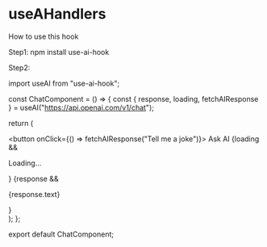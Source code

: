 # useAHandlers

How to use this hook

Step1: 
npm install use-ai-hook

Step2:

import useAI from "use-ai-hook";

const ChatComponent = () => {
  const { response, loading, fetchAIResponse } = useAI("https://api.openai.com/v1/chat");

  return (
    <div>
      <button onClick={() => fetchAIResponse("Tell me a joke")}>
        Ask AI
      </button>
      {loading && <p>Loading...</p>}
      {response && <p>{response.text}</p>}
    </div>
  );
};

export default ChatComponent;
